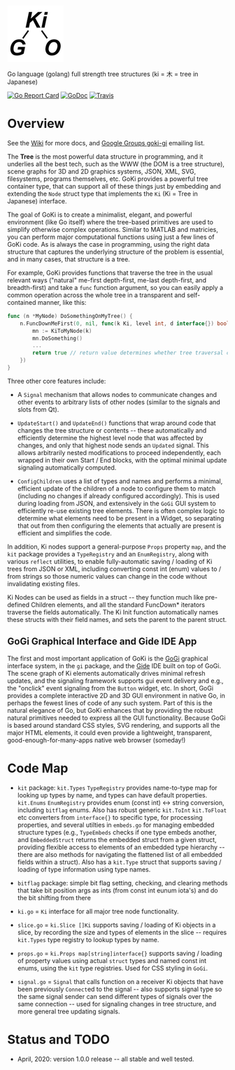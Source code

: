 ![alt tag](logo/goki_logo.png)

Go language (golang) full strength tree structures (ki = 木 = tree in Japanese)

[![Go Report Card](https://goreportcard.com/badge/github.com/goki/ki)](https://goreportcard.com/report/github.com/goki/ki)
[![GoDoc](https://godoc.org/github.com/goki/ki?status.svg)](https://godoc.org/github.com/goki/ki)
[![Travis](https://travis-ci.com/goki/ki.svg?branch=master)](https://travis-ci.com/goki/ki)

# Overview

See the [Wiki](https://github.com/goki/ki/wiki) for more docs, and [Google Groups goki-gi](https://groups.google.com/forum/#!forum/goki-gi) emailing list.

The **Tree** is the most powerful data structure in programming, and it underlies all the best tech, such as the WWW (the DOM is a tree structure), scene graphs for 3D and 2D graphics systems, JSON, XML, SVG, filesystems, programs themselves, etc.  GoKi provides a powerful tree container type, that can support all of these things just by embedding and extending the `Node` struct type that implements the `Ki` (Ki = Tree in Japanese) interface.

The goal of GoKi is to create a minimalist, elegant, and powerful environment (like Go itself) where the tree-based primitives are used to simplify otherwise complex operations.  Similar to MATLAB and matricies, you can perform major computational functions using just a few lines of GoKi code.  As is always the case in programming, using the right data structure that captures the underlying structure of the problem is essential, and in many cases, that structure is a tree.

For example, GoKi provides functions that traverse the tree in the usual relevant ways ("natural" me-first depth-first, me-last depth-first, and breadth-first) and take a `func` function argument, so you can easily apply a common operation across the whole tree in a transparent and self-contained manner, like this:

```go
func (n *MyNode) DoSomethingOnMyTree() {
	n.FuncDownMeFirst(0, nil, func(k Ki, level int, d interface{}) bool {
		mn := KiToMyNode(k)
		mn.DoSomething()
		...
		return true // return value determines whether tree traversal continues or not
	})
}
```

Three other core features include:

* A `Signal` mechanism that allows nodes to communicate changes and other events to arbitrary lists of other nodes (similar to the signals and slots from Qt).

* `UpdateStart()` and `UpdateEnd()` functions that wrap around code that changes the tree structure or contents -- these automatically and efficiently determine the highest level node that was affected by changes, and only that highest node sends an `Updated` signal.  This allows arbitrarily nested modifications to proceed independently, each wrapped in their own Start / End blocks, with the optimal minimal update signaling automatically computed.

* `ConfigChildren` uses a list of types and names and performs a minimal, efficient update of the children of a node to configure them to match (including no changes if already configured accordingly).  This is used during loading from JSON, and extensively in the `GoGi` GUI system to efficiently re-use existing tree elements.  There is often complex logic to determine what elements need to be present in a Widget, so separating that out from then configuring the elements that actually are present is efficient and simplifies the code.

In addition, Ki nodes support a general-purpose `Props` property `map`, and the `kit` package provides a `TypeRegistry` and an `EnumRegistry`, along with various `reflect` utilities, to enable fully-automatic saving / loading of Ki trees from JSON or XML, including converting const int (enum) values to / from strings so those numeric values can change in the code without invalidating existing files.

Ki Nodes can be used as fields in a struct -- they function much like pre-defined Children elements, and all the standard FuncDown* iterators traverse the fields automatically.  The Ki Init function automatically names these structs with their field names, and sets the parent to the parent struct.

## GoGi Graphical Interface and Gide IDE App

The first and most important application of GoKi is the [GoGi](https://github.com/goki/gi) graphical interface system, in the `gi` package, and the [Gide](https://github.com/goki/gide) IDE built on top of GoGi.  The scene graph of Ki elements automatically drives minimal refresh updates, and the signaling framework supports gui event delivery and e.g., the "onclick" event signaling from the `Button` widget, etc.  In short, GoGi provides a complete interactive 2D and 3D GUI environment in native Go, in perhaps the fewest lines of code of any such system.  Part of this is the natural elegance of Go, but GoKi enhances that by providing the robust natural primitives needed to express all the GUI functionality.  Because GoGi is based around standard CSS styles, SVG rendering, and supports all the major HTML elements, it could even provide a lightweight, transparent, good-enough-for-many-apps native web browser (someday!)

# Code Map

* `kit` package: `kit.Types` `TypeRegistry` provides name-to-type map for looking up types by name, and types can have default properties. `kit.Enums` `EnumRegistry` provides enum (const int) <-> string conversion, including `bitflag` enums.  Also has robust generic `kit.ToInt` `kit.ToFloat` etc converters from `interface{}` to specific type, for processing properties, and several utilties in `embeds.go` for managing embedded structure types (e.g., `TypeEmbeds` checks if one type embeds another, and `EmbeddedStruct` returns the embedded struct from a given struct, providing flexible access to elements of an embedded type hierarchy -- there are also methods for navigating the flattened list of all embedded fields within a struct).  Also has a `kit.Type` struct that supports saving / loading of type information using type names.

* `bitflag` package: simple bit flag setting, checking, and clearing methods that take bit position args as ints (from const int eunum iota's) and do the bit shifting from there

* `ki.go` = `Ki` interface for all major tree node functionality.

* `slice.go` = `ki.Slice []Ki` supports saving / loading of Ki objects in a slice, by recording the size and types of elements in the slice -- requires `kit.Types` type registry to lookup types by name.

* `props.go` = `ki.Props map[string]interface{}` supports saving / loading of property values using actual `struct` types and named const int enums, using the `kit` type registries.  Used for CSS styling in `GoGi`.

* `signal.go` = `Signal` that calls function on a receiver Ki objects that have been previously `Connect`ed to the signal -- also supports signal type so the same signal sender can send different types of signals over the same connection -- used for signaling changes in tree structure, and more general tree updating signals.

# Status and TODO

* April, 2020: version 1.0.0 release -- all stable and well tested.



